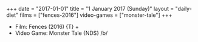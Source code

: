 +++
date = "2017-01-01"
title = "1 January 2017 (Sunday)"
layout = "daily-diet"
films = ["fences-2016"]
video-games = ["monster-tale"]
+++


* Film: Fences (2016) {T} +
* Video Game: Monster Tale {NDS} /b/